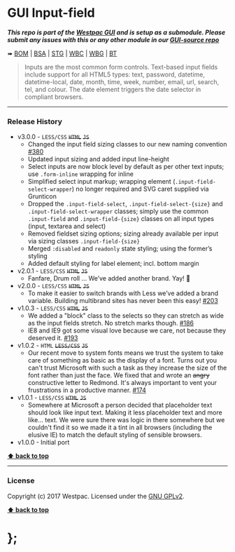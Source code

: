 GUI Input-field
===============

***This repo is part of the [Westpac GUI](http://gel.westpacgroup.com.au/GUI/) and is setup as a submodule. Please submit any issues with this or any other
module in our [GUI-source repo](https://github.com/WestpacCXTeam/GUI-source/issues)***

➠
[BOM](http://westpaccxteam.github.io/GUI-input-fields/tests/BOM/) |
[BSA](http://westpaccxteam.github.io/GUI-input-fields/tests/BSA/) |
[STG](http://westpaccxteam.github.io/GUI-input-fields/tests/STG/) |
[WBC](http://westpaccxteam.github.io/GUI-input-fields/tests/WBC/) |
[WBG](http://westpaccxteam.github.io/GUI-input-fields/tests/WBG/) |
[BT](http://westpaccxteam.github.io/GUI-input-fields/tests/BT/)

> Inputs are the most common form controls. Text-based input fields include support for all HTML5 types: text, password, datetime, datetime-local, date, month,
> time, week, number, email, url, search, tel, and colour. The date element triggers the date selector in compliant browsers.

----------------------------------------------------------------------------------------------------------------------------------------------------------------


### Release History

* v3.0.0 - `LESS/CSS` ~~`HTML`~~ ~~`JS`~~
	* Changed the input field sizing classes to our new naming convention
		[#380](https://github.com/WestpacCXTeam/GUI-source/issues/380)
	* Updated input sizing and added input line-height
	* Select inputs are now block level by default as per other text inputs; use `.form-inline` wrapping for inline
	* Simplified select input markup; wrapping element (`.input-field-select-wrapper`) no longer required and SVG caret supplied via Grunticon
	* Dropped the `.input-field-select`, `.input-field-select-{size}` and `.input-field-select-wrapper` classes; simply use the common `.input-field` and
	`.input-field-{size}` classes on all input types (input, textarea and select)
	* Removed fieldset sizing options; sizing already available per input via sizing classes `.input-field-{size}`
	* Merged `:disabled` and `readonly` state styling; using the former’s styling
	* Added default styling for label element; incl. bottom margin
* v2.0.1 - `LESS/CSS` ~~`HTML`~~ ~~`JS`~~
	* Fanfare, Drum roll … We’ve added another brand. Yay! :clap:
* v2.0.0 - `LESS/CSS` ~~`HTML`~~ ~~`JS`~~
	* To make it easier to switch brands with Less we’ve added a brand variable. Building multibrand sites has never been this easy!
		[#203](https://github.com/WestpacCXTeam/GUI-source/issues/203)
* v1.0.3 - `LESS/CSS` ~~`HTML`~~ ~~`JS`~~
	* We added a "block" class to the selects so they can stretch as wide as the input fields stretch. No stretch marks though.
		[#186](https://github.com/WestpacCXTeam/GUI-source/issues/186)
	* IE8 and IE9 got some visual love because we care, not because they deserved it.
		[#193](https://github.com/WestpacCXTeam/GUI-source/issues/193)
* v1.0.2 - `HTML` ~~`LESS/CSS`~~ ~~`JS`~~
	* Our recent move to system fonts means we trust the system to take care of something as basic as the display of a font. Turns out you can't trust Microsoft
		with such a task as they increase the size of the font rather than just the face. We fixed that and wrote an ~~angry~~ constructive letter to Redmond.
		It's always important to vent your frustrations in a productive manner.
		[#174](https://github.com/WestpacCXTeam/GUI-source/issues/174)
* v1.0.1 - `LESS/CSS` ~~`HTML`~~ ~~`JS`~~
	* Somewhere at Microsoft a person decided that placeholder text should look like input text. Making it less placeholder text and more like... text.
		We were sure there was logic in there somewhere but we couldn't find it so we made it a tint in all browsers (including the elusive IE) to match the default
		styling of sensible browsers.
* v1.0.0 - Initial port

**[⬆ back to top](#content)**


----------------------------------------------------------------------------------------------------------------------------------------------------------------


### License

Copyright (c) 2017 Westpac. Licensed under the [GNU GPLv2](https://raw.githubusercontent.com/WestpacCXTeam/GUI-source/master/LICENSE).

**[⬆ back to top](#content)**

# };
